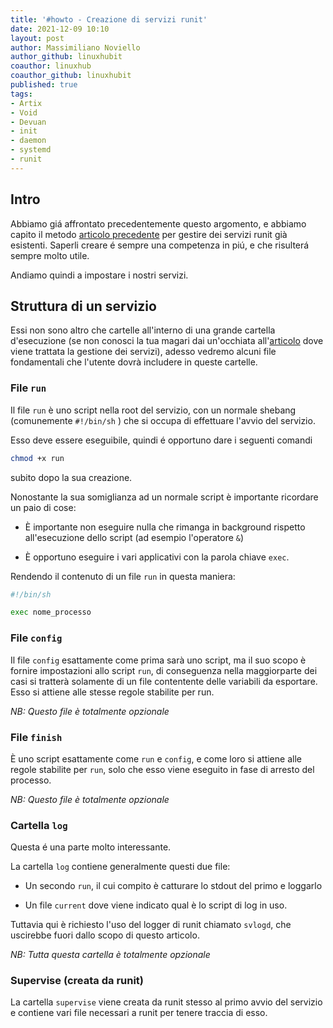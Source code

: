 ```yaml
---
title: '#howto - Creazione di servizi runit' 
date: 2021-12-09 10:10
layout: post 
author: Massimiliano Noviello
author_github: linuxhubit
coauthor: linuxhub
coauthor_github: linuxhubit
published: true
tags: 
- Artix 
- Void 
- Devuan
- init 
- daemon
- systemd
- runit
---
```


## Intro

Abbiamo giá affrontato precedentemente questo argomento, e abbiamo capito il metodo [articolo precedente](https://linuxhub.it/articles/howto-gestire-servizi-runit/) per gestire dei servizi runit già esistenti. 
Saperli creare é sempre una competenza in piú, e che risulterá sempre molto utile.

Andiamo quindi a impostare i nostri servizi.


## Struttura di un servizio

Essi non sono altro che cartelle all'interno di una grande cartella d'esecuzione (se non conosci la tua magari dai un'occhiata all'[articolo](https://linuxhub.it/articles/howto-gestire-servizi-runit/) dove viene trattata la gestione dei servizi), adesso vedremo alcuni file fondamentali che l'utente dovrà includere in queste cartelle.



### File `run`

Il file `run` è uno script nella root del servizio, con un normale shebang
(comunemente `#!/bin/sh` ) che si occupa di effettuare l'avvio del servizio.

Esso deve essere eseguibile, quindi é opportuno dare i seguenti comandi

```bash
chmod +x run
```

subito dopo la sua creazione.

Nonostante la sua somiglianza ad un normale script è importante ricordare un paio di cose:

* È importante non eseguire nulla che rimanga in background rispetto all'esecuzione dello script (ad esempio l'operatore `&`)

* È opportuno eseguire i vari applicativi con la parola chiave `exec`.



Rendendo il contenuto di un file `run` in questa maniera:

```bash
#!/bin/sh

exec nome_processo
```



### File `config` 

Il file `config` esattamente come prima sarà uno script, ma il suo scopo è fornire impostazioni allo script `run`, di conseguenza nella maggiorparte dei casi si tratterà solamente di un file contentente delle variabili da esportare. Esso si attiene alle stesse regole stabilite per run.

*NB: Questo file è totalmente opzionale*



### File `finish` 

È uno script esattamente come `run` e `config`, e come loro si attiene alle regole stabilite per `run`, solo che esso viene eseguito in fase di arresto del processo.

*NB: Questo file è totalmente opzionale*



### Cartella `log` 

Questa é una parte molto interessante.

La cartella `log` contiene generalmente questi due file:

* Un secondo `run`, il cui compito è catturare lo stdout del primo e loggarlo

* Un file `current` dove viene indicato qual è lo script di log in uso.


Tuttavia qui è richiesto l'uso del logger di runit chiamato `svlogd`, che uscirebbe fuori dallo scopo di questo articolo.

*NB: Tutta questa cartella è totalmente opzionale*



### Supervise (creata da runit)

La cartella `supervise` viene creata da runit stesso al primo avvio del servizio e contiene vari file necessari a runit per tenere traccia di esso.
